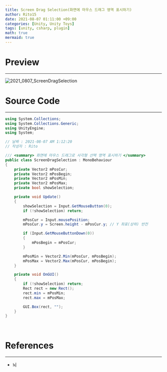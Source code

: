 ```yaml
---
title: Screen Drag Selection(화면에 마우스 드래그 영역 표시하기)
author: Rito15
date: 2021-08-07 01:11:00 +09:00
categories: [Unity, Unity Toys]
tags: [unity, csharp, plugin]
math: true
mermaid: true
---
```


# Preview
---

![2021_0807_ScreenDragSelection](https://user-images.githubusercontent.com/42164422/128541062-96cc08bb-a6d8-4170-a968-0a6c5c1e9ef4.gif)

# Source Code
---

```cs
using System.Collections;
using System.Collections.Generic;
using UnityEngine;
using System;

// 날짜 : 2021-08-07 AM 1:12:20
// 작성자 : Rito

/// <summary> 화면에 마우스 드래그로 사각형 선택 영역 표시하기 </summary>
public class ScreenDragSelection : MonoBehaviour
{
    private Vector2 mPosCur;
    private Vector2 mPosBegin;
    private Vector2 mPosMin;
    private Vector2 mPosMax;
    private bool showSelection;

    private void Update()
    {
        showSelection = Input.GetMouseButton(0);
        if (!showSelection) return;

        mPosCur = Input.mousePosition;
        mPosCur.y = Screen.height - mPosCur.y; // Y 좌표(상하) 반전

        if (Input.GetMouseButtonDown(0))
        {
            mPosBegin = mPosCur;
        }

        mPosMin = Vector2.Min(mPosCur, mPosBegin);
        mPosMax = Vector2.Max(mPosCur, mPosBegin);
    }

    private void OnGUI()
    {
        if (!showSelection) return;
        Rect rect = new Rect();
        rect.min = mPosMin;
        rect.max = mPosMax;

        GUI.Box(rect, "");
    }
}
```



<br>

# References
---
- 뇌